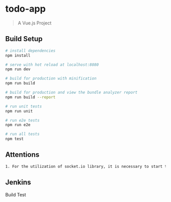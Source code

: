 # todo-app

> A Vue.js Project

## Build Setup

``` bash
# install dependencies
npm install

# serve with hot reload at localhost:8080
npm run dev

# build for production with minification
npm run build

# build for production and view the bundle analyzer report
npm run build --report

# run unit tests
npm run unit

# run e2e tests
npm run e2e

# run all tests
npm test
```

## Attentions
``` bash
1. For the utilization of socket.io library, it is necessary to start the socket server in the directory of /server/.. by using command:  node app.js 

```
## Jenkins

Build Test


